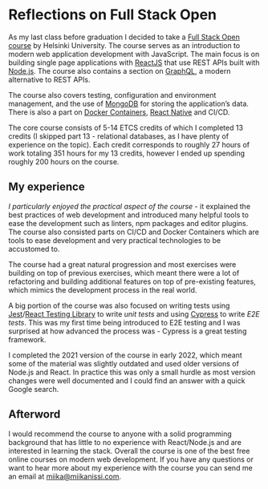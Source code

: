 # Reflections on Full Stack Open

As my last class before graduation I decided to take a [Full Stack Open course](https://fullstackopen.com/en/) by Helsinki University. The course serves as an introduction to modern web application development with JavaScript. The main focus is on building single page applications with [ReactJS](https://reactjs.org/) that use REST APIs built with [Node.js](https://nodejs.org/en/). The course also contains a section on [GraphQL](https://graphql.org/), a modern alternative to REST APIs.

The course also covers testing, configuration and environment management, and the use of [MongoDB](https://www.mongodb.com/) for storing the application’s data. There is also a part on [Docker Containers](https://www.docker.com/), [React Native](https://reactnative.dev/) and CI/CD.

The core course consists of 5-14 ETCS credits of which I completed 13 credits (I skipped part 13 - relational databases, as I have plenty of experience on the topic). Each credit corresponds to roughly 27 hours of work totaling 351 hours for my 13 credits, however I ended up spending roughly 200 hours on the course.

## My experience

*I particularly enjoyed the practical aspect of the course* - it explained the best practices of web development and introduced many helpful tools to ease the development such as linters, npm packages and editor plugins. The course also consisted parts on CI/CD and Docker Containers which are tools to ease development and very practical technologies to be accustomed to.

The course had a great natural progression and most exercises were building on top of previous exercises, which meant there were a lot of refactoring and building additional features on top of pre-existing features, which mimics the development process in the real world.

A big portion of the course was also focused on writing tests using [Jest](https://jestjs.io/)/[React Testing Library](https://github.com/testing-library/react-testing-library) to write *unit tests* and using [Cypress](https://cypress.io/) to write *E2E tests*. This was my first time being introduced to E2E testing and I was surprised at how advanced the process was - Cypress is a great testing framework.

I completed the 2021 version of the course in early 2022, which meant some of the material was slightly outdated and used older versions of Node.js and React. In practice this was only a small hurdle as most version changes were well documented and I could find an answer with a quick Google search.

## Afterword

I would recommend the course to anyone with a solid programming background that has little to no experience with React/Node.js and are interested in learning the stack. Overall the course is one of the best free online courses on modern web development. If you have any questions or want to hear more about my experience with the course you can send me an email at [miika@miikanissi.com](mailto:miika@miikanissi.com).
